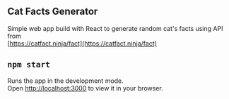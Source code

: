 ## Cat Facts Generator

Simple web app build with React to generate random cat's facts using API from\
[https://catfact.ninja/fact](https://catfact.ninja/fact)

## `npm start`

Runs the app in the development mode.\
Open [http://localhost:3000](http://localhost:3000) to view it in your browser.
